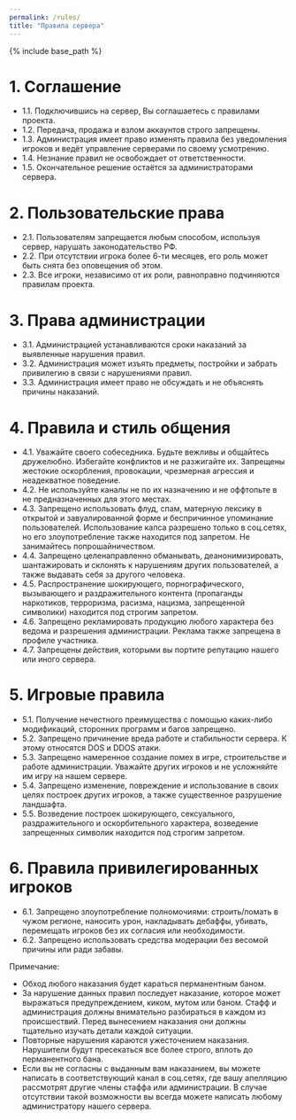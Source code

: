 ```yaml
---
permalink: /rules/
title: "Правила сервера"
---
```


{% include base_path %}

# 1. Соглашение
- 1.1. Подключившись на сервер, Вы соглашаетесь с правилами проекта.
- 1.2. Передача, продажа и взлом аккаунтов строго запрещены.
- 1.3. Администрация имеет право изменять правила без уведомления игроков и ведёт управление серверами по своему усмотрению.
- 1.4. Незнание правил не освобождает от ответственности.
- 1.5. Окончательное решение остаётся за администраторами сервера.

# 2. Пользовательские права
- 2.1. Пользователям запрещается любым способом, используя сервер, нарушать законодательство РФ.
- 2.2. При отсутствии игрока более 6-ти месяцев, его роль может быть снята без оповещения об этом.
- 2.3. Все игроки, независимо от их роли, равноправно подчиняются правилам проекта.

# 3. Права администрации
- 3.1. Администрацией устанавливаются сроки наказаний за выявленные нарушения правил.
- 3.2. Администрация может изъять предметы, постройки и забрать привилегию в связи с нарушениями правил.
- 3.3. Администрация имеет право не обсуждать и не объяснять причины наказаний.

# 4. Правила и стиль общения
- 4.1. Уважайте своего собеседника. Будьте вежливы и общайтесь дружелюбно. Избегайте конфликтов и не разжигайте их. Запрещены жестокие оскорбления, провокации, чрезмерная агрессия и неадекватное поведение.
- 4.2. Не используйте каналы не по их назначению и не оффтопьте в не предназначенных для этого местах.
- 4.3. Запрещено использовать флуд, спам, матерную лексику в открытой и завуалированной форме и беспричинное упоминание пользователей. Использование капса разрешено только в соц.сетях, но его злоупотребление также находится под запретом. Не занимайтесь попрошайничеством.
- 4.4. Запрещено целенаправленно обманывать, деанонимизировать, шантажировать и склонять к нарушениям других пользователей, а также выдавать себя за другого человека.
- 4.5. Распространение шокирующего, порнографического, вызывающего и раздражительного контента (пропаганды наркотиков, терроризма, расизма, нацизма, запрещенной символики) находится под строгим запретом.
- 4.6. Запрещено рекламировать продукцию любого характера без ведома и разрешения администрации. Реклама также запрещена в профиле участника.
- 4.7. Запрещены действия, которыми вы портите репутацию нашего или иного сервера.

# 5. Игровые правила
- 5.1. Получение нечестного преимущества с помощью каких-либо модификаций, сторонних программ и багов запрещено.
- 5.2. Запрещено причинение вреда работе и стабильности сервера. К этому относятся DOS и DDOS атаки.
- 5.3. Запрещено намеренное создание помех в игре, строительстве и работе администрации. Уважайте других игроков и не усложняйте им игру на нашем сервере.
- 5.4. Запрещено изменение, повреждение и использование в своих целях построек других игроков, а также существенное разрушение ландшафта.
- 5.5. Возведение построек шокирующего, сексуального, раздражительного и оскорбительного характера, возведение запрещенных символик находится под строгим запретом.

# 6. Правила привилегированных игроков
- 6.1. Запрещено злоупотребление полномочиями: строить/ломать в чужом регионе, наносить урон, накладывать дебаффы, убивать, перемещать игроков без их согласия или необходимости.
- 6.2. Запрещено использовать средства модерации без весомой причины или ради забавы.

Примечание:
- Обход любого наказания будет караться перманентным баном.
- За нарушение данных правил последует наказание, которое может выражаться предупреждением, киком, мутом или баном. Стафф и администрация должны внимательно разбираться в каждом из происшествий. Перед вынесением наказания они должны тщательно изучать детали каждой ситуации.
- Повторные нарушения караются ужесточением наказания. Нарушители будут пресекаться все более строго, вплоть до перманентного бана.
- Если вы не согласны с выданным вам наказанием, вы можете написать в соответствующий канал в соц.сетях, где вашу апелляцию рассмотрят другие члены стаффа или администрации. В случае отсутствии такой возможности вы всегда можете написать любому администратору нашего сервера.